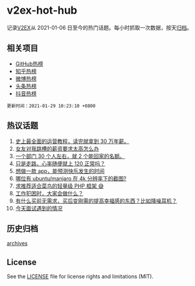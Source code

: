 # v2ex-hot-hub

 记录[V2EX](https://www.v2ex.com/)从 2021-01-06 日至今的热门话题。每小时抓取一次数据，按天[归档](archives)。
 
 ## 相关项目

- [GitHub热榜](https://github.com/lonnyzhang423/github-hot-hub)
- [知乎热榜](https://github.com/lonnyzhang423/zhihu-hot-hub)
- [微博热榜](https://github.com/lonnyzhang423/weibo-hot-hub)
- [头条热榜](https://github.com/lonnyzhang423/toutiao-hot-hub)
- [抖音热榜](https://github.com/lonnyzhang423/douyin-hot-hub)


 `更新时间：2021-01-29 10:23:10 +0800`

## 热议话题

1. [史上最全面的运营教程，读完就拿到 30 万年薪。](https://www.v2ex.com/t/749163)
1. [女友对我跳槽的薪资要求太高怎么办](https://www.v2ex.com/t/749289)
1. [一个部门 30 个人左右，就 2 个能回家的名额。](https://www.v2ex.com/t/749131)
1. [只是走路，心率随便就上 120 正常吗？](https://www.v2ex.com/t/749190)
1. [想做一款 app，能预测快乐发生的时间](https://www.v2ex.com/t/749161)
1. [哪位有 ubuntu/manjaro 在 4k 分辨率下的截图?](https://www.v2ex.com/t/749254)
1. [求推荐适合菜鸟的轻量级 PHP 框架 😅](https://www.v2ex.com/t/749247)
1. [工作犯困时，大家会做什么？](https://www.v2ex.com/t/749154)
1. [有什么买前无需求，买后变刚需的提高幸福感的东西？比如降噪耳机？](https://www.v2ex.com/t/749349)
1. [今天面试遇到的情况](https://www.v2ex.com/t/749291)

## 历史归档

[archives](archives)

## License

See the [LICENSE](LICENSE) file for license rights and limitations (MIT).

